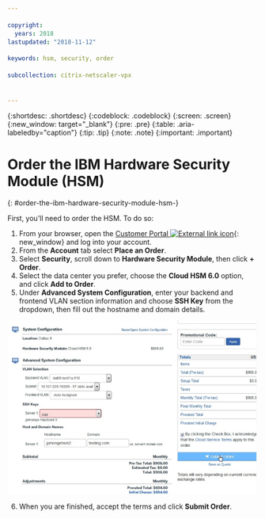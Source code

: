 ```yaml
---

copyright:
  years: 2018
lastupdated: "2018-11-12"

keywords: hsm, security, order

subcollection: citrix-netscaler-vpx


---
```


{:shortdesc: .shortdesc}
{:codeblock: .codeblock}
{:screen: .screen}
{:new_window: target="_blank"}
{:pre: .pre}
{:table: .aria-labeledby="caption"}
{:tip: .tip}
{:note: .note}
{:important: .important}

# Order the IBM Hardware Security Module (HSM)
{: #order-the-ibm-hardware-security-module-hsm-}

First, you'll need to order the HSM. To do so:

1. From your browser, open the [Customer Portal ![External link icon](../../icons/launch-glyph.svg "External link icon")](https://control.softlayer.com/){: new_window} and log into your account.
2.	From the **Account** tab select **Place an Order**.
3.	Select **Security**, scroll down to **Hardware Security Module**, then click **+ Order**.
4.	Select the data center you prefer, choose the **Cloud HSM 6.0** option, and click **Add to Order**.
5. Under **Advanced System Configuration**, enter your backend and frontend VLAN section information and choose **SSH Key** from the dropdown, then fill out the hostname and domain details.

  <img src="images/1-Order-HSM.png" alt="drawing" style="width: 700px;"/>

6.	When you are finished, accept the terms and click **Submit Order**.

